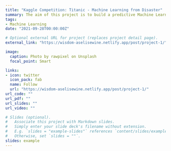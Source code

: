 ```yaml
---
title: "Kaggle Competition: Titanic - Machine Learning from Disaster"
summary: The aim of this project is to build a predictive Machine Learning model that predicts which passengers survived the Titanic shipwreck.
tags:
- Machine Learning
date: "2021-09-28T00:00:00Z"

# Optional external URL for project (replaces project detail page).
external_link: "https://wisdom-aselisewine.netlify.app/post/project-1/"

image:
  caption: Photo by rawpixel on Unsplash
  focal_point: Smart

links:
- icon: twitter
  icon_pack: fab
  name: Follow
  url: "https://wisdom-aselisewine.netlify.app/post/project-1/"
url_code: ""
url_pdf: ""
url_slides: ""
url_video: ""

# Slides (optional).
#   Associate this project with Markdown slides.
#   Simply enter your slide deck's filename without extension.
#   E.g. `slides = "example-slides"` references `content/slides/example-slides.md`.
#   Otherwise, set `slides = ""`.
slides: example
---
```



